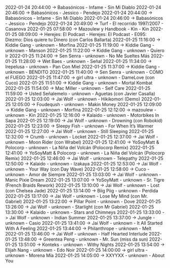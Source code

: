 2022-01-24 20:44:00 -> Babasónicos - Infame - Sin Mi Diablo
2022-01-24 20:46:00 -> Babasónicos - Jessico - Pendejo
2022-01-24 20:44:00 -> Babasónicos - Infame - Sin Mi Diablo
2022-01-24 20:46:00 -> Babasónicos - Jessico - Pendejo
2022-01-24 20:49:00 -> Turf - El recorrido 1997/2007 - Casanova
2022-01-25 07:58:00 -> Mazoulew y Handbook - Kin - Kin
2022-01-25 08:09:00 -> Herejes: El Podcast - Herejes: El Podcast - E095: Diezmo: Dios quiere tu Dinero (con Carlos Ballarta)
2022-01-25 11:16:00 -> Kiddie Gang - unknown - Morfina
2022-01-25 11:19:00 -> Kiddie Gang - unknown - Manson
2022-01-25 11:22:00 -> Kiddie Gang - unknown - Quiero Ir
2022-01-25 11:24:00 -> Sen Senra - unknown - No Me Sueltes Más
2022-01-25 11:28:00 -> Wet Baes - unknown - Señal
2022-01-25 11:34:00 -> Irepelusa - unknown - Pan Con Miel
2022-01-25 11:37:00 -> Kiddie Gang - unknown - BENDITO
2022-01-25 11:40:00 -> Sen Senra - unknown - COMO el FUEGO
2022-01-25 11:47:00 -> girl ultra - unknown - DameLove (con Cuco)
2022-01-25 11:51:00 -> Kiddie Gang - unknown - Mortal Kombat
2022-01-25 11:54:00 -> Mac Miller - unknown - Self Care
2022-01-25 11:59:00 -> Usted Señalemelo - unknown - Aguetas (con Javier Casalla)
2022-01-25 12:03:00 -> Jai Wolf - unknown - Hikikomori (Demo)
2022-01-25 12:05:00 -> Foudeqush - unknown - Makin Money
2022-01-25 12:09:00 -> Kiddie Gang - unknown - Morfina
2022-01-25 12:12:00 -> mazoulew - unknown - Kin
2022-01-25 12:16:00 -> Kalaido - unknown - Motorbikes In Sapa
2022-01-25 12:19:00 -> Jai Wolf - unknown - Drowning (con Robokid)
2022-01-25 12:23:00 -> Sleepy Fish - unknown - For When It’s Warmer
2022-01-25 12:27:00 -> Jai Wolf - unknown - Still Sleeping
2022-01-25 12:32:00 -> Crumb - unknown - Locket
2022-01-25 12:37:00 -> Jai Wolf - unknown - Moon Rider (con Wrabel)
2022-01-25 12:41:00 -> YoSoyMatt & Polocorp - unknown - La Niña del Volcán (Polocorp Remix)
2022-01-25 12:41:00 -> YoSoyMatt & Polocorp - unknown - La Niña del Volcán (Polocorp Remix)
2022-01-25 12:46:00 -> Jai Wolf - unknown - Telepathy
2022-01-25 12:50:00 -> Kalaido - unknown - Izakaya
2022-01-25 12:53:00 -> Jai Wolf - unknown - Your Way (con Day Wave)
2022-01-25 12:58:00 -> Cuco - unknown - Amor de Siempre
2022-01-25 13:03:00 -> Jai Wolf - unknown - Manic Pixie Dream
2022-01-25 13:07:00 -> YoSoyMatt - unknown - Sr. Tigre (French Braids Rework)
2022-01-25 13:10:00 -> Jai Wolf - unknown - Lost (con Chelsea Jade)
2022-01-25 13:14:00 -> Biig Piig - unknown - Perdida
2022-01-25 13:17:00 -> Jai Wolf - unknown - Lose My Mind (con Mr. Gabriel)
2022-01-25 13:22:00 -> Pillar Point - unknown - Dove
2022-01-25 13:26:00 -> Jai Wolf - unknown - Starlight (con Mr Gabriel)
2022-01-25 13:30:00 -> Kalaido - unknown - Stars and Chimneys
2022-01-25 13:33:00 -> Jai Wolf - unknown - Indian Summer
2022-01-25 13:37:00 -> Jungle - unknown - Casio
2022-01-25 13:41:00 -> Jai Wolf - unknown - It All Started With A Feeling
2022-01-25 13:44:00 -> Philanthrope - unknown - Melt
2022-01-25 13:46:00 -> Jai Wolf - unknown - Half Hearted Interlude
2022-01-25 13:48:00 -> Greentea Peng - unknown - Mr. Sun (miss da sun)
2022-01-25 13:51:00 -> Konteks - unknown - Withy Nights
2022-01-25 13:54:00 -> Elijah Nang - unknown - Edo Noir
2022-01-25 14:00:00 -> girl ultra - unknown - Morena Mía
2022-01-25 14:05:00 -> XXYYXX - unknown - About You
